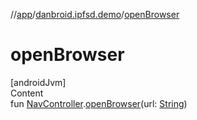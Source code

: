 //[app](../index.md)/[danbroid.ipfsd.demo](index.md)/[openBrowser](open-browser.md)



# openBrowser  
[androidJvm]  
Content  
fun [NavController](https://developer.android.com/reference/kotlin/androidx/navigation/NavController.html).[openBrowser](open-browser.md)(url: [String](https://kotlinlang.org/api/latest/jvm/stdlib/kotlin/-string/index.html))  



